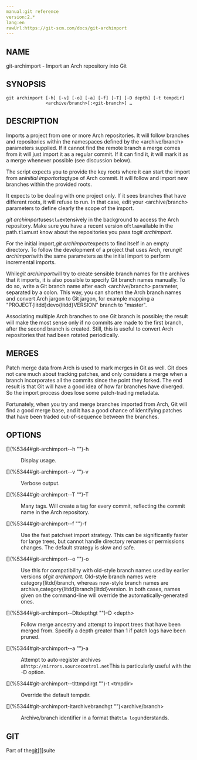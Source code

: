 ```yaml
---
manual:git reference
version:2.*
lang:en
rawUrl:https://git-scm.com/docs/git-archimport
---
```



## [](%5344#_name "")NAME<a name="_name"></a>


git-archimport - Import an Arch repository into Git





## [](%5344#_synopsis "")SYNOPSIS<a name="_synopsis"></a>

```
git archimport [-h] [-v] [-o] [-a] [-f] [-T] [-D depth] [-t tempdir]
               <archive/branch>[:<git-branch>] …​
```




## [](%5344#_description "")DESCRIPTION<a name="_description"></a>


Imports a project from one or more Arch repositories. It will follow branches and repositories within the namespaces defined by the &lt;archive/branch&gt; parameters supplied. If it cannot find the remote branch a merge comes from it will just import it as a regular commit. If it can find it, it will mark it as a merge whenever possible (see discussion below).




The script expects you to provide the key roots where it can start the import from an<em>initial import</em>or<em>tag</em>type of Arch commit. It will follow and import new branches within the provided roots.




It expects to be dealing with one project only. If it sees branches that have different roots, it will refuse to run. In that case, edit your &lt;archive/branch&gt; parameters to define clearly the scope of the import.




<em>git archimport</em>uses`tla`extensively in the background to access the Arch repository. Make sure you have a recent version of`tla`available in the path.`tla`must know about the repositories you pass to<em>git archimport</em>.




For the initial import,<em>git archimport</em>expects to find itself in an empty directory. To follow the development of a project that uses Arch, rerun<em>git archimport</em>with the same parameters as the initial import to perform incremental imports.




While<em>git archimport</em>will try to create sensible branch names for the archives that it imports, it is also possible to specify Git branch names manually. To do so, write a Git branch name after each &lt;archive/branch&gt; parameter, separated by a colon. This way, you can shorten the Arch branch names and convert Arch jargon to Git jargon, for example mapping a &quot;PROJECT{litdd}devo{litdd}VERSION&quot; branch to &quot;master&quot;.




Associating multiple Arch branches to one Git branch is possible; the result will make the most sense only if no commits are made to the first branch, after the second branch is created. Still, this is useful to convert Arch repositories that had been rotated periodically.





## [](%5344#_merges "")MERGES<a name="_merges"></a>


Patch merge data from Arch is used to mark merges in Git as well. Git does not care much about tracking patches, and only considers a merge when a branch incorporates all the commits since the point they forked. The end result is that Git will have a good idea of how far branches have diverged. So the import process does lose some patch-trading metadata.




Fortunately, when you try and merge branches imported from Arch, Git will find a good merge base, and it has a good chance of identifying patches that have been traded out-of-sequence between the branches.





## [](%5344#_options "")OPTIONS<a name="_options"></a>
<dl><dt id='git-archimport--h'>[](%5344#git-archimport--h "")-h</dt><dd>

Display usage.

</dd><dt id='git-archimport--v'>[](%5344#git-archimport--v "")-v</dt><dd>

Verbose output.

</dd><dt id='git-archimport--T'>[](%5344#git-archimport--T "")-T</dt><dd>

Many tags. Will create a tag for every commit, reflecting the commit name in the Arch repository.

</dd><dt id='git-archimport--f'>[](%5344#git-archimport--f "")-f</dt><dd>

Use the fast patchset import strategy. This can be significantly faster for large trees, but cannot handle directory renames or permissions changes. The default strategy is slow and safe.

</dd><dt id='git-archimport--o'>[](%5344#git-archimport--o "")-o</dt><dd>

Use this for compatibility with old-style branch names used by earlier versions of<em>git archimport</em>. Old-style branch names were category{litdd}branch, whereas new-style branch names are archive,category{litdd}branch{litdd}version. In both cases, names given on the command-line will override the automatically-generated ones.

</dd><dt id='git-archimport--Dltdepthgt'>[](%5344#git-archimport--Dltdepthgt "")-D &lt;depth&gt;</dt><dd>

Follow merge ancestry and attempt to import trees that have been merged from. Specify a depth greater than 1 if patch logs have been pruned.

</dd><dt id='git-archimport--a'>[](%5344#git-archimport--a "")-a</dt><dd>

Attempt to auto-register archives at`http://mirrors.sourcecontrol.net`This is particularly useful with the -D option.

</dd><dt id='git-archimport--tlttmpdirgt'>[](%5344#git-archimport--tlttmpdirgt "")-t &lt;tmpdir&gt;</dt><dd>

Override the default tempdir.

</dd><dt id='git-archimport-ltarchivebranchgt'>[](%5344#git-archimport-ltarchivebranchgt "")&lt;archive/branch&gt;</dt><dd>

Archive/branch identifier in a format that`tla log`understands.

</dd></dl>



## [](%5344#_git "")GIT<a name="_git"></a>


Part of the[git[1]](%2248  "")suite





